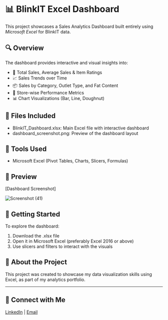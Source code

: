 # 📊 BlinkIT Excel Dashboard

This project showcases a Sales Analytics Dashboard built entirely using *Microsoft Excel* for BlinkIT data.

## 🔍 Overview

The dashboard provides interactive and visual insights into:
- 🛒 Total Sales, Average Sales & Item Ratings
- 📈 Sales Trends over Time
- 📦 Sales by Category, Outlet Type, and Fat Content
- 🏪 Store-wise Performance Metrics
- 📊 Chart Visualizations (Bar, Line, Doughnut)

## 📁 Files Included

- BlinkIT_Dashboard.xlsx: Main Excel file with interactive dashboard
- dashboard_screenshot.png: Preview of the dashboard layout

## 🧰 Tools Used

- Microsoft Excel (Pivot Tables, Charts, Slicers, Formulas)
## 📸 Preview
[Dashboard Screenshot]

![Screenshot (41)](https://github.com/user-attachments/assets/694b93ad-e703-4865-86ad-0dd181072823)

## 🏁 Getting Started

To explore the dashboard:
1. Download the .xlsx file
2. Open it in Microsoft Excel (preferably Excel 2016 or above)
3. Use slicers and filters to interact with the visuals

## 📌 About the Project

This project was created to showcase my data visualization skills using Excel, as part of my analytics portfolio.

---

## 🔗 Connect with Me

[LinkedIn](#https://www.linkedin.com/in/somitha-n-80b049356/) | [Email](mailto:#somitha15@gmail.com)

